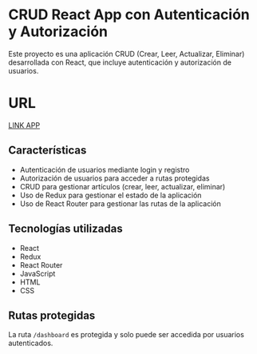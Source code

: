 # CRUD React App con Autenticación y Autorización

Este proyecto es una aplicación CRUD (Crear, Leer, Actualizar, Eliminar) desarrollada con React, que incluye autenticación y autorización de usuarios.

# URL
[LINK APP](https://crud-react-python-mongo-front-end.onrender.com)

## Características

* Autenticación de usuarios mediante login y registro
* Autorización de usuarios para acceder a rutas protegidas
* CRUD para gestionar artículos (crear, leer, actualizar, eliminar)
* Uso de Redux para gestionar el estado de la aplicación
* Uso de React Router para gestionar las rutas de la aplicación

## Tecnologías utilizadas

* React
* Redux
* React Router
* JavaScript
* HTML
* CSS

## Rutas protegidas

La ruta `/dashboard` es protegida y solo puede ser accedida por usuarios autenticados.